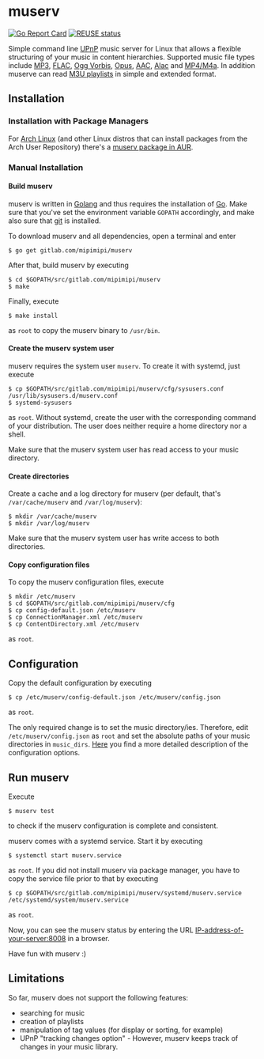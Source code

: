 # muserv

[![Go Report Card](https://goreportcard.com/badge/gitlab.com/mipimipi/muserv)](https://goreportcard.com/report/gitlab.com/mipimipi/muserv)
[![REUSE status](https://api.reuse.software/badge/gitlab.com/mipimipi/muserv)](https://api.reuse.software/info/gitlab.com/mipimipi/muserv)

Simple command line [UPnP](https://en.wikipedia.org/wiki/Universal_Plug_and_Play) music server for Linux that allows a flexible structuring of your music in content hierarchies. Supported music file types include [MP3](https://en.wikipedia.org/wiki/MP3), [FLAC](https://en.wikipedia.org/wiki/FLAC), [Ogg Vorbis](https://en.wikipedia.org/wiki/Vorbis), [Opus](https://en.wikipedia.org/wiki/Opus_(audio_format)), [AAC](https://en.wikipedia.org/wiki/Advanced_Audio_Coding), [Alac](https://en.wikipedia.org/wiki/Apple_Lossless) and [MP4/M4a](https://en.wikipedia.org/wiki/MPEG-4_Part_14).  In addition muserve can read [M3U playlists](https://en.wikipedia.org/wiki/M3U) in simple and extended format.

## Installation

### Installation with Package Managers

For [Arch Linux](https://archlinux.org/) (and other Linux distros that can install packages from the Arch User Repository) there's a [muserv package in AUR](https://aur.archlinux.org/packages/muserv-git/).

### Manual Installation

#### Build muserv
muserv is written in [Golang](https://golang.org/) and thus requires the installation of [Go](https://golang.org/project/). Make sure that you've set the environment variable `GOPATH` accordingly, and make also sure that [git](https://git-scm.com/) is installed.

To download muserv and all dependencies, open a terminal and enter

    $ go get gitlab.com/mipimipi/muserv

After that, build muserv by executing

    $ cd $GOPATH/src/gitlab.com/mipimipi/muserv
    $ make

Finally, execute

    $ make install

as `root` to copy the muserv binary to `/usr/bin`.

#### Create the muserv system user

muserv requires the system user `muserv`. To create it with systemd, just execute

    $ cp $GOPATH/src/gitlab.com/mipimipi/muserv/cfg/sysusers.conf /usr/lib/sysusers.d/muserv.conf
    $ systemd-sysusers

as `root`. Without systemd, create the user with the corresponding command of your distribution. The user does neither require a home directory nor a shell.

Make sure that the muserv system user has read access to your music directory.

#### Create directories

Create a cache and a log directory for muserv (per default, that's `/var/cache/muserv` and `/var/log/muserv`):

    $ mkdir /var/cache/muserv
    $ mkdir /var/log/muserv

Make sure that the muserv system user has write access to both directories.

#### Copy configuration files

To copy the muserv configuration files, execute

    $ mkdir /etc/muserv
    $ cd $GOPATH/src/gitlab.com/mipimipi/muserv/cfg
    $ cp config-default.json /etc/muserv
    $ cp ConnectionManager.xml /etc/muserv
    $ cp ContentDirectory.xml /etc/muserv

as `root`.

## Configuration

Copy the default configuration by executing 

    $ cp /etc/muserv/config-default.json /etc/muserv/config.json

as `root`.

The only required change is to set the music directory/ies. Therefore, edit `/etc/muserv/config.json` as `root` and set the absolute paths of your music directories in `music_dirs`. [Here](doc/configuration.md) you find a more detailed description of the configuration options.

## Run muserv

Execute

    $ muserv test
    
to check if the muserv configuration is complete and consistent.

muserv comes with a systemd service. Start it by executing 

    $ systemctl start muserv.service
    
as `root`. If you did not install muserv via package manager, you have to copy the service file prior to that by executing

    $ cp $GOPATH/src/gitlab.com/mipimipi/muserv/systemd/muserv.service /etc/systemd/system/muserv.service

as `root`.

Now, you can see the muserv status by entering the URL <IP-address-of-your-server:8008> in a browser.

Have fun with muserv :)

## Limitations

So far, muserv does not support the following features:

* searching for music
* creation of playlists
* manipulation of tag values (for display or sorting, for example)
* UPnP "tracking changes option" - However, muserv keeps track of changes in your music library.